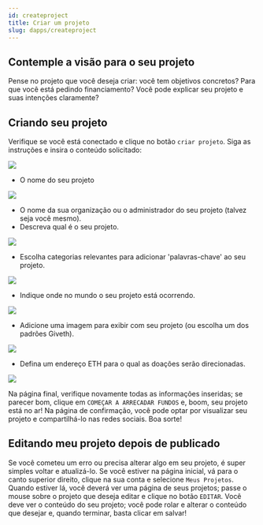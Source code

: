 ```yaml
---
id: createproject
title: Criar um projeto
slug: dapps/createproject
---
```



## Contemple a visão para o seu projeto

Pense no projeto que você deseja criar: você tem objetivos concretos? Para que você está pedindo financiamento? Você pode explicar seu projeto e suas intenções claramente?

## Criando seu projeto

Verifique se você está conectado e clique no botão `criar projeto`. Siga as instruções e insira o conteúdo solicitado:

![](https://i.imgur.com/Rpi4Hp7.png)

* O nome do seu projeto

![](https://i.imgur.com/7n3v8qB.png)

* O nome da sua organização ou o administrador do seu projeto (talvez seja você mesmo).
* Descreva qual é o seu projeto.

![](https://i.imgur.com/CFWF7DB.png)

* Escolha categorias relevantes para adicionar 'palavras-chave' ao seu projeto.

![](https://i.imgur.com/jUVyocS.png)

* Indique onde no mundo o seu projeto está ocorrendo.

![](https://i.imgur.com/vGxYTRt.png)

* Adicione uma imagem para exibir com seu projeto (ou escolha um dos padrões Giveth).

![](https://i.imgur.com/GYAS8qZ.png)

* Defina um endereço ETH para o qual as doações serão direcionadas.

![](https://i.imgur.com/pvTPcPc.png)

Na página final, verifique novamente todas as informações inseridas; se parecer bom, clique em `COMEÇAR A ARRECADAR FUNDOS` e, boom, seu projeto está no ar! Na página de confirmação, você pode optar por visualizar seu projeto e compartilhá-lo nas redes sociais. Boa sorte!

## Editando meu projeto depois de publicado

Se você cometeu um erro ou precisa alterar algo em seu projeto, é super simples voltar e atualizá-lo. Se você estiver na página inicial, vá para o canto superior direito, clique na sua conta e selecione `Meus Projetos`. Quando estiver lá, você deverá ver uma página de seus projetos; passe o mouse sobre o projeto que deseja editar e clique no botão `EDITAR`. Você deve ver o conteúdo do seu projeto; você pode rolar e alterar o conteúdo que desejar e, quando terminar, basta clicar em salvar!